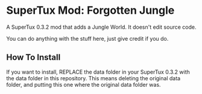 # SuperTux Mod: Forgotten Jungle
A SuperTux 0.3.2 mod that adds a Jungle World.
It doesn't edit source code.

You can do anything with the stuff here, just give credit if you do.

## How To Install
If you want to install, REPLACE the data folder in your SuperTux 0.3.2 with the data folder in this repository.
This means deleting the original data folder, and putting this one where the original data folder was.
